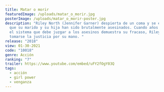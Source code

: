 ```yaml
---
title: Matar o morir
featuredImage: /uploads/matar_o_morir.jpg
posterImage: /uploads/matar_o_morir-poster.jpg
description: "Riley North (Jennifer Garner) despierta de un coma y se entera de
  que su marido y su hija han sido brutalmente asesinados. Cuando años después
  el sistema que debe juzgar a los asesinos demuestra su fracaso, Riley decide
  tomarse la justicia por su mano. "
release: "2018"
view: 01-30-2021
code: "10018"
genre: Acción
ranking: "7"
trailer: https://www.youtube.com/embed/uFY2fOgY03Q
tags:
  - acción
  - girl power
  - venganza
---
```

